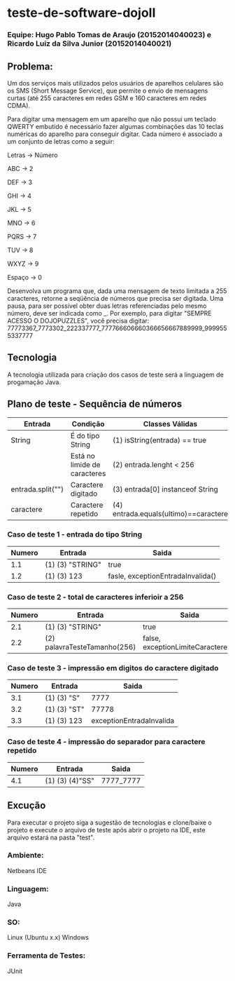 # teste-de-software-dojoII

### Equipe: Hugo Pablo Tomas de Araujo (20152014040023) e Ricardo Luiz da Silva Junior (20152014040021)

## Problema:
Um dos serviços mais utilizados pelos usuários de aparelhos celulares são os SMS (Short Message Service), que permite o envio de mensagens curtas (até 255 caracteres em redes GSM e 160 caracteres em redes CDMA). 

Para digitar uma mensagem em um aparelho que não possui um teclado QWERTY embutido é necessário fazer algumas combinações das 10 teclas numéricas do aparelho para conseguir digitar. Cada número é associado a um conjunto de letras como a seguir:

Letras ->  Número 

ABC    ->  2 

DEF    ->  3 

GHI    ->  4 

JKL    ->  5 

MNO    ->  6 

PQRS   ->  7 

TUV    ->  8 

WXYZ   ->  9 

Espaço -> 0 

Desenvolva um programa que, dada uma mensagem de texto limitada a 255 caracteres, retorne a seqüência de números que precisa ser digitada. Uma pausa, para ser possível obter duas letras referenciadas pelo mesmo número, deve ser indicada como _.
Por exemplo, para digitar "SEMPRE ACESSO O DOJOPUZZLES", você precisa digitar:
77773367_7773302_222337777_777766606660366656667889999_9999555337777

## Tecnologia
A tecnologia utilizada para criação dos casos de teste será a linguagem de progamação Java.

## Plano de teste - Sequência de números

| Entrada             | Condição                            | Classes Válidas                     | Classes Inválidas                |
| -------------       | -------------                       | --------------------------------    | ----------------                 |
| String              | É do tipo String                    | (1) isString(entrada) == true           | isString(entrada) == false       |
|                     | Está no limide de caracteres        | (2) entrada.lenght < 256                | entrada.lenght >= 256            |
| entrada.split("")   | Caractere digitado                  | (3) entrada[0] instanceof String        | ~(entrada[0] instanceof String)  |
| caractere           | Caractere repetido                  | (4) entrada.equals(ultimo)==caractere   | entrada.equals(ultimo)!=caractere|

### Caso de teste 1 - entrada do tipo String
| Numero                | Entrada                             | Saida                            |
| -------------         | -------------                       | -------------------------------- |
| 1.1                   | (1) (3) "STRING"                            | true                             |
| 1.2                   | (1) (3) 123                                 | fasle, exceptionEntradaInvalida()|

### Caso de teste 2 - total de caracteres inferioir a 256
| Numero                | Entrada                             | Saida                             |
| -------------         | -------------                       | ----------------------------------|
| 2.1                   | (1) (3) "STRING"                            | true                              |
| 2.2                   | (2) palavraTesteTamanho(256)            | false, exceptionLimiteCaracteres()|

### Caso de teste 3 - impressão em digitos do caractere digitado
| Numero                | Entrada                             | Saida                            |
| -------------         | -------------                       | -------------------------------- |
| 3.1                   | (1) (3) "S"                                 | 7777                             |
| 3.2                   | (1) (3) "ST"                                | 77778                            |
| 3.3                   | (1) (3) 123                                 | exceptionEntradaInvalida         |

### Caso de teste 4 - impressão do separador para caractere repetido
| Numero                | Entrada                             | Saida                            |
| -------------         | -------------                       | -------------------------------- |
| 4.1                   | (1) (3) (4)"SS"                                | 7777_7777                        |

## Excução
Para executar o projeto siga a sugestão de tecnologias e clone/baixe o projeto e execute o arquivo de teste após abrir o projeto na IDE, este arquivo estará na pasta "test".

### Ambiente: 
Netbeans IDE

### Linguagem:
Java

### SO:
Linux (Ubuntu x.x)
Windows 

### Ferramenta de Testes:
JUnit
